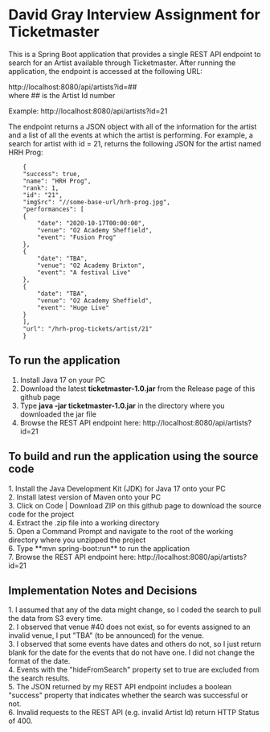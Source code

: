 # David Gray Interview Assignment for Ticketmaster
This is a Spring Boot application that provides a single REST API endpoint to search for an Artist available through Ticketmaster.
After running the application, the endpoint is accessed at the following URL:  

http://localhost:8080/api/artists?id=##  
where ## is the Artist Id number 

Example:  http://localhost:8080/api/artists?id=21

The endpoint returns a JSON object with all of the information for the artist and a list of all the events at which the artist is performing.  For example, a search for artist with id = 21, returns the following JSON for the artist named HRH Prog: 

        {
        "success": true,
        "name": "HRH Prog",
        "rank": 1,
        "id": "21", 
        "imgSrc": "//some-base-url/hrh-prog.jpg",
        "performances": [ 
        {
            "date": "2020-10-17T00:00:00",
            "venue": "O2 Academy Sheffield",
            "event": "Fusion Prog" 
        },
        { 
            "date": "TBA", 
            "venue": "O2 Academy Brixton",
            "event": "A festival Live"
        },
        {
            "date": "TBA", 
            "venue": "O2 Academy Sheffield",
            "event": "Huge Live" 
        }
        ],
        "url": "/hrh-prog-tickets/artist/21" 
        }

<h2>To run the application</h2>

1. Install Java 17 on your PC
2. Download the latest **ticketmaster-1.0.jar** from the Release page of this github page
3. Type **java -jar ticketmaster-1.0.jar** in the directory where you downloaded the jar file
4. Browse the REST API endpoint here:  http://localhost:8080/api/artists?id=21
 

<h2>To build and run the application using the source code</h2>
1. Install the Java Development Kit (JDK) for Java 17 onto your PC<br>  
2. Install latest version of Maven onto your PC  <br>
3. Click on Code | Download ZIP on this github page to download the source code for the project  <br>
4. Extract the .zip file into a working directory  <br>
5. Open a Command Prompt and navigate to the root of the working directory where you unzipped the project <br> 
6. Type **mvn spring-boot:run** to run the application  <br>
7. Browse the REST API endpoint here:  http://localhost:8080/api/artists?id=21  <br>

<h2>Implementation Notes and Decisions</h2>
1. I assumed that any of the data might change, so I coded the search to pull the data from S3 every time.  <br>
2. I observed that venue #40 does not exist, so for events assigned to an invalid venue, I put "TBA" (to be announced) for the venue.  <br>
3. I observed that some events have dates and others do not, so I just return blank for the date for the events that do not have one.  I did not change the format of the date.  <br>
4. Events with the "hideFromSearch" property set to true are excluded from the search results.  <br>
5. The JSON returned by my REST API endpoint includes a boolean "success" property that indicates whether the search was successful or not.  <br>
6. Invalid requests to the REST API (e.g. invalid Artist Id) return HTTP Status of 400.


